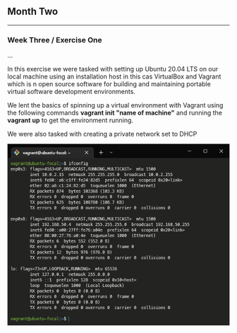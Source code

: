 ## Month Two

---

### Week Three / Exercise One

...

In this exercise we were tasked with setting up Ubuntu 20.04 LTS on our local machine using an installation host in this cas VirtualBox and Vagrant which is n open source software for building and maintaining portable virtual software development environments.

We lent the basics of spinning up a virtual environment with Vagrant using the following commands **vagrant init "name of machine"** and running the **vagrant up** to get the environment running.

We were also tasked with creating a private network set to DHCP

![alt](/month-one/week-three/exercise-one/ifconfig.png)
